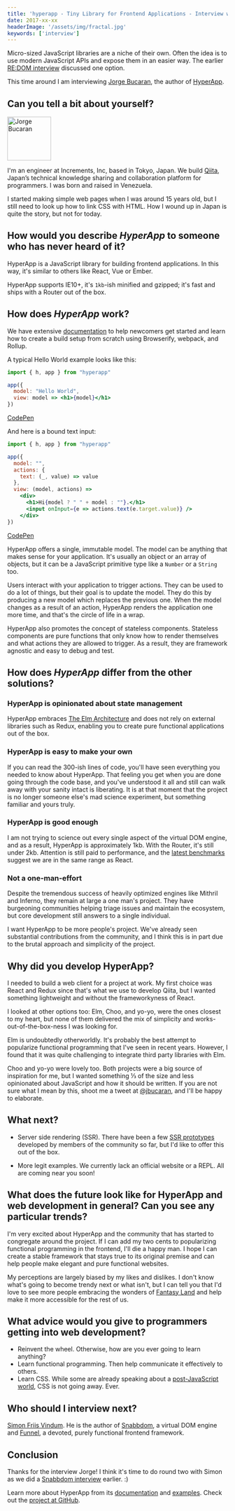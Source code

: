 ```yaml
---
title: 'hyperapp - Tiny Library for Frontend Applications - Interview with Jorge Bucaran'
date: 2017-xx-xx
headerImage: '/assets/img/fractal.jpg'
keywords: ['interview']
---
```


Micro-sized JavaScript libraries are a niche of their own. Often the idea is to use modern JavaScript APIs and expose them in an easier way. The earlier [RE:DOM interview](/blog/redom-interview) discussed one option.

This time around I am interviewing [Jorge Bucaran](https://twitter.com/jbucaran), the author of [HyperApp](https://github.com/hyperapp/hyperapp).

## Can you tell a bit about yourself?

<p>
<span class="author">
  <img src="https://www.gravatar.com/avatar/84d2933d3d46ebe5f3a4983da4c73831?s=200" alt="Jorge Bucaran" class="author" width="100" height="100" />
</span>

I'm an engineer at Increments, Inc, based in Tokyo, Japan. We build [Qiita](https://qiita.com/), Japan’s technical knowledge sharing and collaboration platform for programmers. I was born and raised in Venezuela.
</p>

I started making simple web pages when I was around 15 years old, but I still need to look up how to link CSS with HTML. How I wound up in Japan is quite the story, but not for today.

## How would you describe *HyperApp* to someone who has never heard of it?

HyperApp is a JavaScript library for building frontend applications. In this way, it's similar to others like React, Vue or Ember.

HyperApp supports IE10+, it's `1kb`-ish minified and gzipped; it's fast and ships with a Router out of the box.

## How does *HyperApp* work?

We have extensive [documentation](https://github.com/hyperapp/hyperapp/wiki) to help newcomers get started and learn how to create a build setup from scratch using Browserify, webpack, and Rollup.

A typical Hello World example looks like this:

```jsx
import { h, app } from "hyperapp"

app({
  model: "Hello World",
  view: model => <h1>{model}</h1>
})
```

[CodePen](http://codepen.io/jbucaran/pen/Qdwpxy?editors=0010)

And here is a bound text input:

```jsx
import { h, app } from "hyperapp"

app({
  model: "",
  actions: {
    text: (_, value) => value
  },
  view: (model, actions) =>
    <div>
      <h1>Hi{model ? " " + model : ""}.</h1>
      <input onInput={e => actions.text(e.target.value)} />
    </div>
})
```

[CodePen](http://codepen.io/jbucaran/pen/qRMEGX?editors=0010)

HyperApp offers a single, immutable model. The model can be anything that makes sense for your application. It's usually an object or an array of objects, but it can be a JavaScript primitive type like a `Number` or a `String` too.

Users interact with your application to trigger actions. They can be used to do a lot of things, but their goal is to update the model. They do this by producing a new model which replaces the previous one. When the model changes as a result of an action, HyperApp renders the application one more time, and that's the circle of life in a wrap.

HyperApp also promotes the concept of stateless components. Stateless components are pure functions that only know how to render themselves and what actions they are allowed to trigger. As a result, they are framework agnostic and easy to debug and test.

## How does *HyperApp* differ from the other solutions?

### HyperApp is opinionated about state management

 HyperApp embraces [The Elm Architecture](https://guide.elm-lang.org/architecture/) and does not rely on external libraries such as Redux, enabling you to create pure functional applications out of the box.

### HyperApp is easy to make your own

If you can read the 300-ish lines of code, you'll have seen everything you needed to know about HyperApp. That feeling you get when you are done going through the code base, and you've understood it all and still can walk away with your sanity intact is liberating. It is at that moment that the project is no longer someone else's mad science experiment, but something familiar and yours truly.

### HyperApp is good enough

I am not trying to science out every single aspect of the virtual DOM engine, and as a result, HyperApp is approximately 1kb. With the Router, it's still under 2kb. Attention is still paid to performance, and the [latest benchmarks](https://github.com/hyperapp/hyperapp/issues/75#issuecomment-282536055) suggest we are in the same range as React.

### Not a one-man-effort

Despite the tremendous success of heavily optimized engines like Mithril and Inferno, they remain at large a one man's project. They have burgeoning communities helping triage issues and maintain the ecosystem, but core development still answers to a single individual.

I want HyperApp to be more people's project. We've already seen substantial contributions from the community, and I think this is in part due to the brutal approach and simplicity of the project.

## Why did you develop HyperApp?

I needed to build a web client for a project at work. My first choice was React and Redux since that's what we use to develop Qiita, but I wanted something lightweight and without the frameworkyness of React.

I looked at other options too: Elm, Choo, and yo-yo, were the ones closest to my heart, but none of them delivered the mix of simplicity and works-out-of-the-box-ness I was looking for.

Elm is undoubtedly otherworldly. It's probably the best attempt to popularize functional programming that I've seen in recent years. However, I found that it was quite challenging to integrate third party libraries with Elm.

Choo and yo-yo were lovely too. Both projects were a big source of inspiration for me, but I wanted something ⅓ of the size and less opinionated about JavaScript and how it should be written. If you are not sure what I mean by this, shoot me a tweet at [@jbucaran](https://twitter.com/jbucaran), and I'll be happy to elaborate.

## What next?

* Server side rendering (SSR). There have been a few [SSR prototypes](https://github.com/hyperapp/hyperapp/pull/28) developed by members of the community so far, but I'd like to offer this out of the box.

* More legit examples. We currently lack an official website or a REPL. All are coming near you soon!

## What does the future look like for HyperApp and web development in general? Can you see any particular trends?

I'm very excited about HyperApp and the community that has started to congregate around the project. If I can add my two cents to popularizing functional programming in the frontend, I'll die a happy man. I hope I can create a stable framework that stays true to its original premise and can help people make elegant and pure functional websites.

My perceptions are largely biased by my likes and dislikes. I don't know what's going to become trendy next or what isn't, but I can tell you that I'd love to see more people embracing the wonders of [Fantasy Land](https://github.com/fantasyland/fantasy-land) and help make it more accessible for the rest of us.

## What advice would you give to programmers getting into web development?

* Reinvent the wheel. Otherwise, how are you ever going to learn anything?
* Learn functional programming. Then help communicate it effectively to others.
* Learn CSS. While some are already speaking about a [post-JavaScript world](https://developers.slashdot.org/story/17/03/04/0042218/douglas-crockford-envisions-a-post-javascript-world), CSS is not going away. Ever.

## Who should I interview next?

[Simon Friis Vindum](https://github.com/paldepind). He is the author of [Snabbdom](https://github.com/snabbdom/snabbdom), a virtual DOM engine and [Funnel](https://github.com/Funkia/funnel), a devoted, purely functional frontend framework.

## Conclusion

Thanks for the interview Jorge! I think it's time to do round two with Simon as we did a [Snabbdom interview](/blog/snabbdom-interview) earlier. :)

Learn more about HyperApp from its [documentation](https://github.com/HyperApp/HyperApp/wiki) and [examples](https://HyperApp.gomix.me/). Check out the [project at GitHub](https://github.com/hyperapp/hyperapp).
